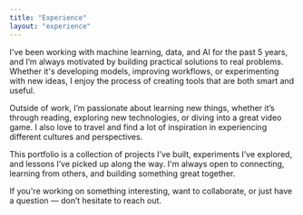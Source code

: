 ```yaml
---
title: "Experience"
layout: "experience"
---
```


I've been working with machine learning, data, and AI for the past 5 years, and I’m always motivated by building practical solutions to real problems. Whether it's developing models, improving workflows, or experimenting with new ideas, I enjoy the process of creating tools that are both smart and useful.

Outside of work, I’m passionate about learning new things, whether it’s through reading, exploring new technologies, or diving into a great video game. I also love to travel and find a lot of inspiration in experiencing different cultures and perspectives.

This portfolio is a collection of projects I’ve built, experiments I’ve explored, and lessons I’ve picked up along the way. I'm always open to connecting, learning from others, and building something great together.

If you're working on something interesting, want to collaborate, or just have a question — don’t hesitate to reach out.